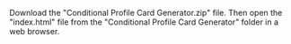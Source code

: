 Download the "Conditional Profile Card Generator.zip" file. Then open the "index.html" file from the "Conditional Profile Card Generator" folder in a web browser.
